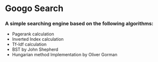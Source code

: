 # Googo Search
### A simple searching engine based on the following algorithms:
  - Pagerank calculation
  - Inverted Index calculation
  - Tf-Idf calculation
  - BST by John Shepherd
  - Hungarian method Implementation by Oliver Gorman
